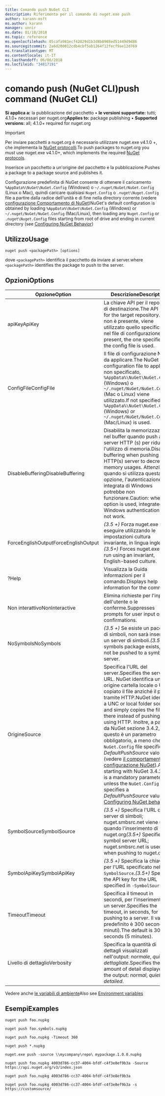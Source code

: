```yaml
---
title: Comando push NuGet CLI
description: Riferimento per il comando di nuget.exe push
author: karann-msft
ms.author: karann
manager: unnir
ms.date: 01/18/2018
ms.topic: reference
ms.openlocfilehash: 05cafa981ecf42829d1b3d8b8988ed51449d9d86
ms.sourcegitcommit: 2a6d200012cdb4cbf5ab1264f12fecf9ae12d769
ms.translationtype: MT
ms.contentlocale: it-IT
ms.lasthandoff: 06/06/2018
ms.locfileid: "34817191"
---
```

# <a name="push-command-nuget-cli"></a><span data-ttu-id="e0967-103">comando push (NuGet CLI)</span><span class="sxs-lookup"><span data-stu-id="e0967-103">push command (NuGet CLI)</span></span>

<span data-ttu-id="e0967-104">**Si applica a:** la pubblicazione del pacchetto &bullet; **le versioni supportate:** tutti; 4.1.0+ necessari per nuget.org</span><span class="sxs-lookup"><span data-stu-id="e0967-104">**Applies to:** package publishing &bullet; **Supported versions:** all; 4.1.0+ required for nuget.org</span></span>

> [!Important]
> <span data-ttu-id="e0967-105">Per inviare pacchetti a nuget.org è necessario utilizzare nuget.exe v4.1.0 +, che implementa la [NuGet protocolli](../api/nuget-protocols.md).</span><span class="sxs-lookup"><span data-stu-id="e0967-105">To push packages to nuget.org you must use nuget.exe v4.1.0+, which implements the required [NuGet protocols](../api/nuget-protocols.md).</span></span>

<span data-ttu-id="e0967-106">Inserisce un pacchetto a un'origine del pacchetto e la pubblicazione.</span><span class="sxs-lookup"><span data-stu-id="e0967-106">Pushes a package to a package source and publishes it.</span></span>

<span data-ttu-id="e0967-107">Configurazione predefinita di NuGet consente di ottenere il caricamento `%AppData%\NuGet\NuGet.Config` (Windows) o `~/.nuget/NuGet/NuGet.Config` (Linux o Mac), quindi caricare qualsiasi `Nuget.Config` o `.nuget\Nuget.Config` file a partire dalla radice dell'unità e di fine nella directory corrente (vedere [configurazione Comportamento di NuGet](../consume-packages/configuring-nuget-behavior.md))</span><span class="sxs-lookup"><span data-stu-id="e0967-107">NuGet's default configuration is obtained by loading `%AppData%\NuGet\NuGet.Config` (Windows) or `~/.nuget/NuGet/NuGet.Config` (Mac/Linux), then loading any `Nuget.Config` or `.nuget\Nuget.Config` files starting from root of drive and ending in current directory (see [Configuring NuGet Behavior](../consume-packages/configuring-nuget-behavior.md))</span></span>

## <a name="usage"></a><span data-ttu-id="e0967-108">Utilizzo</span><span class="sxs-lookup"><span data-stu-id="e0967-108">Usage</span></span>

```cli
nuget push <packagePath> [options]
```

<span data-ttu-id="e0967-109">dove `<packagePath>` identifica il pacchetto da inviare al server.</span><span class="sxs-lookup"><span data-stu-id="e0967-109">where `<packagePath>` identifies the package to push to the server.</span></span>

## <a name="options"></a><span data-ttu-id="e0967-110">Opzioni</span><span class="sxs-lookup"><span data-stu-id="e0967-110">Options</span></span>

| <span data-ttu-id="e0967-111">Opzione</span><span class="sxs-lookup"><span data-stu-id="e0967-111">Option</span></span> | <span data-ttu-id="e0967-112">Descrizione</span><span class="sxs-lookup"><span data-stu-id="e0967-112">Description</span></span> |
| --- | --- |
| <span data-ttu-id="e0967-113">apiKey</span><span class="sxs-lookup"><span data-stu-id="e0967-113">ApiKey</span></span> | <span data-ttu-id="e0967-114">La chiave API per il repository di destinazione.</span><span class="sxs-lookup"><span data-stu-id="e0967-114">The API key for the target repository.</span></span> <span data-ttu-id="e0967-115">Se non è presente, viene utilizzato quello specificato nel file di configurazione.</span><span class="sxs-lookup"><span data-stu-id="e0967-115">If not present,  the one specified in the config file is used.</span></span> |
| <span data-ttu-id="e0967-116">ConfigFile</span><span class="sxs-lookup"><span data-stu-id="e0967-116">ConfigFile</span></span> | <span data-ttu-id="e0967-117">Il file di configurazione NuGet da applicare.</span><span class="sxs-lookup"><span data-stu-id="e0967-117">The NuGet configuration file to apply.</span></span> <span data-ttu-id="e0967-118">Se non specificato, `%AppData%\NuGet\NuGet.Config` (Windows) o `~/.nuget/NuGet/NuGet.Config` (Mac o Linux) viene utilizzato.</span><span class="sxs-lookup"><span data-stu-id="e0967-118">If not specified, `%AppData%\NuGet\NuGet.Config` (Windows) or `~/.nuget/NuGet/NuGet.Config` (Mac/Linux) is used.</span></span>|
| <span data-ttu-id="e0967-119">DisableBuffering</span><span class="sxs-lookup"><span data-stu-id="e0967-119">DisableBuffering</span></span> | <span data-ttu-id="e0967-120">Disabilita la memorizzazione nel buffer quando push a un server HTTP (s) per ridurre l'utilizzo di memoria.</span><span class="sxs-lookup"><span data-stu-id="e0967-120">Disables buffering when pushing to an HTTP(s) server to decrease memory usages.</span></span> <span data-ttu-id="e0967-121">Attenzione: quando si utilizza questa opzione, l'autenticazione integrata di Windows potrebbe non funzionare.</span><span class="sxs-lookup"><span data-stu-id="e0967-121">Caution: when this option is used, integrated Windows authentication might not work.</span></span> |
| <span data-ttu-id="e0967-122">ForceEnglishOutput</span><span class="sxs-lookup"><span data-stu-id="e0967-122">ForceEnglishOutput</span></span> | <span data-ttu-id="e0967-123">*(3.5 +)*  Forza nuget.exe per eseguire utilizzando le impostazioni cultura invariante, in lingua inglese.</span><span class="sxs-lookup"><span data-stu-id="e0967-123">*(3.5+)* Forces nuget.exe to run using an invariant, English-based culture.</span></span> |
| <span data-ttu-id="e0967-124">?</span><span class="sxs-lookup"><span data-stu-id="e0967-124">Help</span></span> | <span data-ttu-id="e0967-125">Visualizza la Guida informazioni per il comando.</span><span class="sxs-lookup"><span data-stu-id="e0967-125">Displays help information for the command.</span></span> |
| <span data-ttu-id="e0967-126">Non interattivo</span><span class="sxs-lookup"><span data-stu-id="e0967-126">NonInteractive</span></span> | <span data-ttu-id="e0967-127">Elimina richieste per l'input dell'utente o le conferme.</span><span class="sxs-lookup"><span data-stu-id="e0967-127">Suppresses prompts for user input or confirmations.</span></span> |
| <span data-ttu-id="e0967-128">NoSymbols</span><span class="sxs-lookup"><span data-stu-id="e0967-128">NoSymbols</span></span> | <span data-ttu-id="e0967-129">*(3.5 +)*  Se esiste un pacchetto di simboli, non sarà inserito in un server di simboli.</span><span class="sxs-lookup"><span data-stu-id="e0967-129">*(3.5+)* If a symbols package exists, it will not be pushed to a symbol server.</span></span> |
| <span data-ttu-id="e0967-130">Origine</span><span class="sxs-lookup"><span data-stu-id="e0967-130">Source</span></span> | <span data-ttu-id="e0967-131">Specifica l'URL del server.</span><span class="sxs-lookup"><span data-stu-id="e0967-131">Specifies the server URL.</span></span> <span data-ttu-id="e0967-132">NuGet identifica un origine cartella locale o UNC e copiato il file anziché il push tramite HTTP.</span><span class="sxs-lookup"><span data-stu-id="e0967-132">NuGet identifies a UNC or local folder source and simply copies the file there instead of pushing it using HTTP.</span></span>  <span data-ttu-id="e0967-133">Inoltre, a partire da NuGet sezione 3.4.2, questo è un parametro obbligatorio, a meno che il `NuGet.Config` file specifica un *DefaultPushSource* valore (vedere [il comportamento di configurazione NuGet](../consume-packages/configuring-nuget-behavior.md)).</span><span class="sxs-lookup"><span data-stu-id="e0967-133">Also, starting with NuGet 3.4.2, this is a mandatory parameter unless the `NuGet.Config` file specifies a *DefaultPushSource* value (see [Configuring NuGet behavior](../consume-packages/configuring-nuget-behavior.md)).</span></span> |
| <span data-ttu-id="e0967-134">SymbolSource</span><span class="sxs-lookup"><span data-stu-id="e0967-134">SymbolSource</span></span> | <span data-ttu-id="e0967-135">*(3.5 +)*  Specifica l'URL del server di simboli; nuget.smbsrc.net viene usato quando l'inserimento di nuget.org</span><span class="sxs-lookup"><span data-stu-id="e0967-135">*(3.5+)* Specifies the symbol server URL; nuget.smbsrc.net is used when pushing to nuget.org</span></span> |
| <span data-ttu-id="e0967-136">SymbolApiKey</span><span class="sxs-lookup"><span data-stu-id="e0967-136">SymbolApiKey</span></span> | <span data-ttu-id="e0967-137">*(3.5 +)*  Specifica la chiave API per l'URL specificato nel `-SymbolSource`.</span><span class="sxs-lookup"><span data-stu-id="e0967-137">*(3.5+)* Specifies the API key for the URL specified in `-SymbolSource`.</span></span> |
| <span data-ttu-id="e0967-138">Timeout</span><span class="sxs-lookup"><span data-stu-id="e0967-138">Timeout</span></span> | <span data-ttu-id="e0967-139">Specifica il timeout in secondi, per l'inserimento di un server.</span><span class="sxs-lookup"><span data-stu-id="e0967-139">Specifies the timeout, in seconds, for pushing to a server.</span></span> <span data-ttu-id="e0967-140">Il valore predefinito è 300 secondi (5 minuti).</span><span class="sxs-lookup"><span data-stu-id="e0967-140">The default is 300 seconds (5 minutes).</span></span> |
| <span data-ttu-id="e0967-141">Livello di dettaglio</span><span class="sxs-lookup"><span data-stu-id="e0967-141">Verbosity</span></span> | <span data-ttu-id="e0967-142">Specifica la quantità di dettagli visualizzati nell'output: *normale*, *quiet*, *dettagliate*.</span><span class="sxs-lookup"><span data-stu-id="e0967-142">Specifies the amount of detail displayed in the output: *normal*, *quiet*, *detailed*.</span></span> |

<span data-ttu-id="e0967-143">Vedere anche [le variabili di ambiente](cli-ref-environment-variables.md)</span><span class="sxs-lookup"><span data-stu-id="e0967-143">Also see [Environment variables](cli-ref-environment-variables.md)</span></span>

## <a name="examples"></a><span data-ttu-id="e0967-144">Esempi</span><span class="sxs-lookup"><span data-stu-id="e0967-144">Examples</span></span>

```cli
nuget push foo.nupkg

nuget push foo.symbols.nupkg

nuget push foo.nupkg -Timeout 360

nuget push *.nupkg

nuget.exe push -source \\mycompany\repo\ mypackage.1.0.0.nupkg

nuget push foo.nupkg 4003d786-cc37-4004-bfdf-c4f3e8ef9b3a -Source https://api.nuget.org/v3/index.json

nuget push foo.nupkg 4003d786-cc37-4004-bfdf-c4f3e8ef9b3a

nuget push foo.nupkg 4003d786-cc37-4004-bfdf-c4f3e8ef9b3a -s https://customsource/
```
